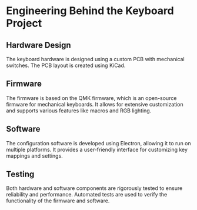 # Engineering Behind the Keyboard Project

## Hardware Design
The keyboard hardware is designed using a custom PCB with mechanical switches. The PCB layout is created using KiCad.

## Firmware
The firmware is based on the QMK firmware, which is an open-source firmware for mechanical keyboards. It allows for extensive customization and supports various features like macros and RGB lighting.

## Software
The configuration software is developed using Electron, allowing it to run on multiple platforms. It provides a user-friendly interface for customizing key mappings and settings.

## Testing
Both hardware and software components are rigorously tested to ensure reliability and performance. Automated tests are used to verify the functionality of the firmware and software.
